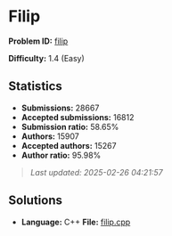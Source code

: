 # Filip

**Problem ID:** [filip](https://open.kattis.com/problems/filip)

**Difficulty:** 1.4 (Easy)

## Statistics

- **Submissions:** 28667
- **Accepted submissions:** 16812
- **Submission ratio:** 58.65%
- **Authors:** 15907
- **Accepted authors:** 15267
- **Author ratio:** 95.98%

> *Last updated: 2025-02-26 04:21:57*

## Solutions

- **Language:** C++
  **File:** [filip.cpp](./filip.cpp)

